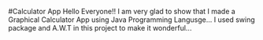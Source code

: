 #Calculator App
Hello Everyone!!
I am very glad to show that I made a Graphical Calculator App using Java Programming Langusge...
I used swing package and A.W.T in this project to make it wonderful...
